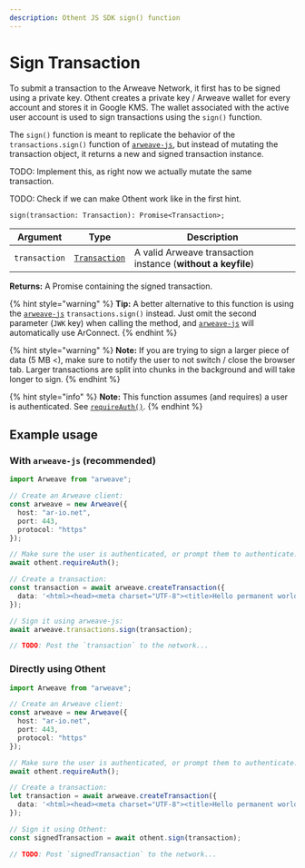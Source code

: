 ```yaml
---
description: Othent JS SDK sign() function
---
```


# Sign Transaction

To submit a transaction to the Arweave Network, it first has to be signed using a private key. Othent creates a private
key / Arweave wallet for every account and stores it in Google KMS. The wallet associated with the active user account
is used to sign transactions using the `sign()` function.

The `sign()` function is meant to replicate the behavior of the `transactions.sign()` function of
[`arweave-js`](https://github.com/arweaveTeam/arweave-js#sign-a-transaction), but instead of mutating the transaction
object, it returns a new and signed transaction instance.

TODO: Implement this, as right now we actually mutate the same transaction.

TODO: Check if we can make Othent work like in the first hint.

```
sign(transaction: Transaction): Promise<Transaction>;
```

| Argument      | Type                                                                                                                     | Description                                                  |
| ------------- | ------------------------------------------------------------------------------------------------------------------------ | ------------------------------------------------------------ |
| `transaction` | [`Transaction`](https://github.com/arweaveTeam/arweave-js#transactions)                                                  | A valid Arweave transaction instance (**without a keyfile**) |

**Returns:** A Promise containing the signed transaction.

{% hint style="warning" %}
**Tip:** A better alternative to this function is using the [`arweave-js`](https://github.com/arweaveTeam/arweave-js#sign-a-transaction) `transactions.sign()` instead. Just omit the second parameter (`JWK` key) when calling the method, and [`arweave-js`](https://github.com/arweaveTeam/arweave-js#sign-a-transaction) will automatically use ArConnect.
{% endhint %}

{% hint style="warning" %}
**Note:** If you are trying to sign a larger piece of data (5 MB <), make sure to notify the user to not switch / close the browser tab. Larger transactions are split into chunks in the background and will take longer to sign.
{% endhint %}

{% hint style="info" %}
**Note:** This function assumes (and requires) a user is authenticated. See [`requireAuth()`](require-auth.md).
{% endhint %}

## Example usage

### With `arweave-js` (recommended)

```ts
import Arweave from "arweave";

// Create an Arweave client:
const arweave = new Arweave({
  host: "ar-io.net",
  port: 443,
  protocol: "https"
});

// Make sure the user is authenticated, or prompt them to authenticate:
await othent.requireAuth();

// Create a transaction:
const transaction = await arweave.createTransaction({
  data: '<html><head><meta charset="UTF-8"><title>Hello permanent world! This was signed via ArConnect!!!</title></head><body></body></html>'
});

// Sign it using arweave-js:
await arweave.transactions.sign(transaction);

// TODO: Post the `transaction` to the network...
```

### Directly using Othent

```ts
import Arweave from "arweave";

// Create an Arweave client:
const arweave = new Arweave({
  host: "ar-io.net",
  port: 443,
  protocol: "https"
});

// Make sure the user is authenticated, or prompt them to authenticate:
await othent.requireAuth();

// Create a transaction:
let transaction = await arweave.createTransaction({
  data: '<html><head><meta charset="UTF-8"><title>Hello permanent world! This was signed via ArConnect!!!</title></head><body></body></html>'
});

// Sign it using Othent:
const signedTransaction = await othent.sign(transaction);

// TODO: Post `signedTransaction` to the network...
```
